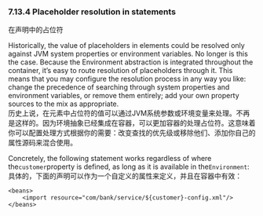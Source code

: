 ### 7.13.4 Placeholder resolution in statements

在声明中的占位符

Historically, the value of placeholders in elements could be resolved only against JVM system properties or environment variables. No longer is this the case. Because the Environment abstraction is integrated throughout the container, it’s easy to route resolution of placeholders through it. This means that you may configure the resolution process in any way you like: change the precedence of searching through system properties and environment variables, or remove them entirely; add your own property sources to the mix as appropriate.  
历史上说，在元素中占位符的值可以通过JVM系统参数或环境变量来处理。不再是这样的。因为环境抽象已经集成在容器，可以更加容器的处理占位符。这意味着你可以配置处理方式根据你的需要：改变查找的优先级或移除他们、添加你自己的属性源码来混合使用。

Concretely, the following statement works regardless of where the`customer`property is defined, as long as it is available in the`Environment`:  
具体的，下面的声明可以作为一个自定义的属性来定义，并且在容器中有效：

```
<beans>
    <import resource="com/bank/service/${customer}-config.xml"/>
</beans>
```




